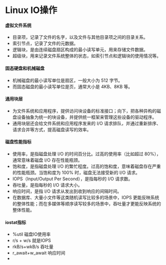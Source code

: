 # Linux IO操作
#### 虚拟文件系统
* 目录项，记录了文件的名字，以及文件与其他目录项之间的目录关系。
* 索引节点，记录了文件的元数据。
* 逻辑块，是由连续磁盘扇区构成的最小读写单元，用来存储文件数据。
* 超级块，用来记录文件系统整体的状态，如索引节点和逻辑块的使用情况等。

#### 固态硬盘和机械磁盘
* 机械磁盘的最小读写单位是扇区，一般大小为 512 字节。
* 而固态磁盘的最小读写单位是页，通常大小是 4KB、8KB 等。

#### 通用块层
* 为文件系统和应用程序，提供访问块设备的标准接口；向下，把各种异构的磁盘设备抽象为统一的块设备，并提供统一框架来管理这些设备的驱动程序。
* 通用块层还会给文件系统和应用程序发来的 I/O 请求排队，并通过重新排序、请求合并等方式，提高磁盘读写的效率。

#### 磁盘性能指标
* 使用率，是指磁盘处理 I/O 的时间百分比。过高的使用率（比如超过 80%），通常意味着磁盘 I/O 存在性能瓶颈。
* 饱和度，是指磁盘处理 I/O 的繁忙程度。过高的饱和度，意味着磁盘存在严重的性能瓶颈。当饱和度为 100% 时，磁盘无法接受新的 I/O 请求。
* IOPS（Input/Output Per Second），是指每秒的 I/O 请求数。
* 吞吐量，是指每秒的 I/O 请求大小。
* 响应时间，是指 I/O 请求从发出到收到响应的间隔时间。
* 在数据库、大量小文件等这类随机读写比较多的场景中，IOPS 更能反映系统的整体性能；而在多媒体等顺序读写较多的场景中，吞吐量才更能反映系统的整体性能。

#### iostat指标
* %util 磁盘IO使用率
* r/s + w/s 就是IOPS
* rkB/s+wkB/s 吞吐量
* r_await+w_await 响应时间
* 